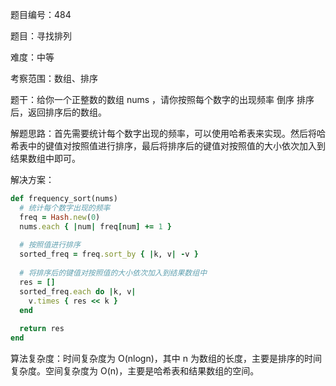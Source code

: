 题目编号：484

题目：寻找排列

难度：中等

考察范围：数组、排序

题干：给你一个正整数的数组 nums ，请你按照每个数字的出现频率 倒序 排序后，返回排序后的数组。

解题思路：首先需要统计每个数字出现的频率，可以使用哈希表来实现。然后将哈希表中的键值对按照值进行排序，最后将排序后的键值对按照值的大小依次加入到结果数组中即可。

解决方案：

```ruby
def frequency_sort(nums)
  # 统计每个数字出现的频率
  freq = Hash.new(0)
  nums.each { |num| freq[num] += 1 }
  
  # 按照值进行排序
  sorted_freq = freq.sort_by { |k, v| -v }
  
  # 将排序后的键值对按照值的大小依次加入到结果数组中
  res = []
  sorted_freq.each do |k, v|
    v.times { res << k }
  end
  
  return res
end
```

算法复杂度：时间复杂度为 O(nlogn)，其中 n 为数组的长度，主要是排序的时间复杂度。空间复杂度为 O(n)，主要是哈希表和结果数组的空间。